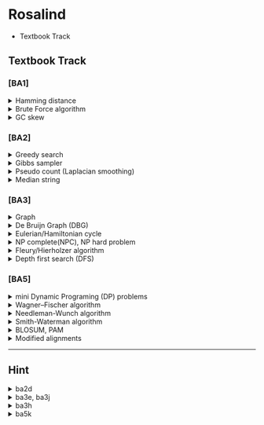 # Rosalind

- Textbook Track

## Textbook Track 

### [BA1]
<details>
<summary>Hamming distance</summary>
<div markdown="1">

The minimum number of **substitutions(Errors)** required to change one string into the other.

--> check [BA5] Edit distance (= Levenshtein distance, Wagner–Fischer algorithm)

</div>
</details>

<details>
<summary>Brute Force algorithm</summary>
<div markdown="1">

(= exhaustive search, generate and test)
(= nondeterministic Turing machines)

Systematically checking all possible candidates for whether or not each candidate satisfies the problem's statement.
   <p align="left">
  <img src="https://github.com/WoobeenJeong/Rosalind/assets/132027211/d1047568-3dc4-4223-9bc3-309ac5c9d51f" alt="image" width="auto" height="200">
   </p>
   
sliding window : n(string) - m(pattern) + 1

complexity : O(mn)

</div>
</details>

<details>
<summary>GC skew</summary>
<div markdown="1">

In some bacterial genomes, there is an enrichment of guanine over cytosine, because of cytosine deamination on okazaki fragement.

GC skew = (G - C)/(G + C)

```
def min_gc_skew(string):
    min_skew_list = [0]
    skew = 0
    min_skew = 0
    
    for i in range(len(string)):    
        if string[i] == C면 -1, G면 +1 로 skew 계산

        if 현재 누적skew가 min_skew보다 작으면
            min_skew = skew
            min_skew_list에 해당 위치 추가
            
    return min_skew_list
```

</div>
</details>

### [BA2]

<details>
<summary>Greedy search</summary>
<div markdown="1">

The problem-solving heuristic algorithm of making the locally optimal choice at each stage.

: greedy choice -> feasibility check -> update solution (local) -> repeat -> optimality check (global)

- same as DP : "heuristic, calculate all possible"
- differ from DP : "does not reconsider the choice, previous decision doesn't affect after works"

- limitations : NOT an optimal solution, local optimization
   <p align="left">
  <img src="https://github.com/WoobeenJeong/Rosalind/assets/132027211/dc4f095a-9384-4ef7-bbbc-8a4f93764c4b" alt="image" width="auto" height="100">
   </p>

</div>
</details>

<details>
<summary>Gibbs sampler</summary>
<div markdown="1">
= Markov Chain Monte Carlo(MCMC) based algorithm by Bayesian inference, 
   
   that randomly starts -> determine and restart from initial as EM algorithm process

-> more efficient than greedy search but slow

</div>
</details>

<details>
<summary>Pseudo count (Laplacian smoothing)</summary>
<div markdown="1">
= Laplace smoothing, Additive smoothing = Lidstone smoothing

A technique used to smooth count data, eliminating issues caused by certain values having 0 occurrences.

("pseudocount" α > 0 is a smoothing parameter. α = 0 corresponds to no smoothing.)

   <p align="left">
  <img src="https://github.com/WoobeenJeong/Rosalind/assets/132027211/aa61935f-301e-46b7-8828-70bb053e09e1" alt="image" width="auto" height="100">
   </p>


</div>
</details>

<details>
<summary>Median string</summary>
<div markdown="1">
= Commonly found kmer motif(pattern) from all strings(DNAs,...) with the least distance.

   <p align="left">
  <img src="https://github.com/WoobeenJeong/Rosalind/assets/132027211/703ed468-6c44-4cad-9f87-25959bf3dd05" alt="image" width="auto" height="200">
   </p>

</div>
</details>

### [BA3]
<details>
<summary>Graph </summary>
<div markdown="1">

G=(V,E)

example : 1-2-3

V,v for nodes(vertices(from vertex)) = {1,2,3}

E,u for edges = {(1,2),(2,3)}

- Hamming graph
- De bruijn graph
- Kautz graph

</div>
</details>

<details>
<summary>De Bruijn Graph (DBG) </summary>
<div markdown="1">

n-dimensional m-symbol **directed** graph $((1,2)\neq(2,1))$

- $m^n$ vertices(nodes)
- each nodes has $m$ income and outcome edges
- all possible length-n sequences allows multiple m-symbols appear
- each DBG follows Eulerian or Hamiltonian cycle.

   <p align="left">
  <img src="https://github.com/WoobeenJeong/Rosalind/assets/132027211/e73a6e51-32a6-40a1-acf4-ac8e699250c4" alt="image" width="auto" height="100">
   </p>
   
strong : speedy
weak : indel error, naive DBG spend lot of times

</div>
</details>

<details>
<summary>Eulerian/Hamiltonian cycle </summary>
<div markdown="1">
   
= cycle, circuit (start=end) / path, trail(start≠end) / distance(as scored)
___

**Eulerian** : **finite** graph that visits every edge exactly once. (can be found in both "directed/undirected")

= Konigsberg's bridge problem

= euler's theorem 

= all nodes have an even(2,4,6...) degree(edge numbers) 

___

**Hamiltonian** : graph that visits each nodes exactly once. (can be found in both "directed/undirected")

= **traceable path**

= manhattan tour problem, traveling salesman problem(TSP)

= NP complete problem -> as Brute Force

</div>
</details>

<details>
<summary>NP complete(NPC), NP hard problem </summary>
<div markdown="1">

nondeterministic polynomial-time complete

___

(nondeterministic Turing machines(NTM) = Brute force search algorithm)

(polynomial-time -> deterministic algorithm / linear programming)

$2^{O(\log \ n)} = poly(n)$

-> possible (yes/no = P/NP) for n times

$Let \ L \ as \ text, \ \forall L' \in NP \ and \ L' {\leq}_p L, \ then \ LP-hard$

-> $\subset$ halting problem

</div>
</details>

<details>
<summary> Fleury/Hierholzer algorithm </summary>
<div markdown="1">

= algorithm for finding Eulerian path
  (E = # of edges)
  
- Fleury : O(E^2)
  1. start node = #E:odd or random(if all #E same) 
  2. no brige for edge
  3. choose -> erase edge

- Hierholzer : O(E)
  1. start node = random
  2. choose -> erase edge

</div>
</details>

<details>
<summary> Depth first search (DFS) </summary>
<div markdown="1">

= find path(cycle) of tree, DAG, maze


DFS algorithm : O(|V|+|E|)

- V = # of nodes

- E = # of edges


```
DFS(node,Graph):
    if node in Graph:
    for all directed edges from v(node) to w(neighbor) that are in G.adjacentEdges(v) do
        if vertex w is not labeled as discovered then
            recursively call DFS(G, w)

### [Example] ###

def dfs(node):
    if node in graph:
        for neighbor in graph[node]:
            if (node, neighbor) not in visited_edges:
                visited_edges.add((node, neighbor))
                dfs(neighbor)
    path.append(node)
```

</div>
</details>


### [BA5]
<details>
<summary> mini Dynamic Programing (DP) problems </summary>
<div markdown="1">

1. Fibonacci Sequence
2. Change making Problem
3. Longest Increasing Subsequence, LIS
4. Matrix Chain Multiplication
5. 0/1 Knapsack Problem
6. Shortest Path Problem
7. Subset Sum Problem

</div>
</details>

<details>
<summary> Wagner–Fischer algorithm </summary>
<div markdown="1">

   <p align="left">
  <img src="https://github.com/WoobeenJeong/Rosalind/assets/132027211/7b0ed8ce-f0e6-44da-b239-32eaeb4f7b12" alt="image" width="auto" height="100">
   </p>
   
= Edit distance

= Levenshtein distance

The minimum number of **single character edit(insertion, deletion, substitutions)** required to change one string into the other.

</div>
</details>

<details>
<summary> Needleman-Wunch algorithm </summary>
<div markdown="1">

= Global alignment

$H_{k,l} =0$

$(1 < k \leq i < n, \ 1 < l \leq j < m)$

$H(x)=$

   - $H_{i-1,j-1} + s(a,b) \max_{k\geq 1} (H_{i-k,j} - \sigma_k)$

   - $max_{k\geq 1}(\{H_{i-k,j}-\sigma_k\})$

   - $max_{l\geq 1}(\{H_{i,j-l}-\sigma_l\})$

</div>
</details>

<details>
<summary> Smith-Waterman algorithm </summary>
<div markdown="1">

= Local alignment

$H_{k,0} = H_{0,l} =0$

$(1 < k \leq i < n, \ 1 < l \leq j < m)$

$H(x)=$

   - $H_{i-1,j-1} + s(a,b) \max_{k\geq 1} (H_{i-k,j} - \sigma_k)$

   - $max_{k\geq 1}(\{H_{i-k,j}-\sigma_k\})$

   - $max_{l\geq 1}(\{H_{i,j-l}-\sigma_l\})$

   - $0$

</div>
</details>

<details>
<summary> BLOSUM, PAM </summary>
<div markdown="1">


BLOSUM = BLOcks SUbstitution Matrix

         The matrix built from blocks with less than r% of similarity

PAM = Point Accepted Mutation

      Relating the number of mutated amino acids per 100 A.A


|  BLOSUM  |    PAM   |
|----------|----------|
| BLOSUM90 |  PAM100  |
| BLOSUM89 |  PAM120  |
| BLOSUM62 |  PAM160  |
| BLOSUM52 |  PAM200  |
| BLOSUM45 |  PAM250  |

</div>
</details>

<details>
<summary> Modified alignments </summary>
<div markdown="1">

- Semi-Global alignment:

      AAAAABBBBBCCCCCD

         AABB---CC---D

- Fitting alignment:

      AAAAABBBBBCCCCC
  
             BB-CC
  
- Overlap alignment:

       AAABBBCCC
  
           BB-CCDD
  
- Affine gap alignment:
- Multiple Sequence alignment (MSA):

</div>
</details>

___

## Hint

<details>
<summary> ba2d </summary>
<div markdown="1">

   <p align="left">
  <img src="https://github.com/WoobeenJeong/Rosalind/assets/132027211/0583e5ae-0ddc-45a0-874c-79588cb7b196" alt="image" width="auto" height="100">
   </p>

</div>
</details>

<details>
<summary> ba3e, ba3j </summary>
<div markdown="1">

   <p align="left">
  <img src="https://github.com/WoobeenJeong/Rosalind/assets/132027211/8f57c10f-14e9-42d6-9cee-6d918e3a0d19" alt="image" width="auto" height="100">
   </p>

   <p align="left">
  <img src="https://github.com/WoobeenJeong/Rosalind/assets/132027211/719de066-c7a1-4754-83f3-ae5c3baa4222" alt="image" width="auto" height="100">
   </p>

</div>
</details>

<details>
<summary> ba3h </summary>
<div markdown="1">

- ba3e + ba3g (pattern -> DBG -> DAG)

```
def overlap(patterns):
   ### for max length overlapping { prefix : [suffix] } by using count_overlap
   return DBG
   
def count_overlap(prefix,suffix)
   return overlap_length

def find_end(DBG):
   return start_node

def eulerian(DBG):
   def dfs_stack(start_node):
      stack.append(start_node)
      while stack:
         path.append
   dfs_stack(start_node)
   return path[::-1]

def stringmake(path)
   ### result += every single suffix[overlap_length:] by using count_overlap
   return

```

</div>
</details>

<details>
<summary> ba5k </summary>
<div markdown="1">

   <p align="left">
  <img src="https://github.com/WoobeenJeong/Rosalind/assets/132027211/401b3755-294f-45b0-920c-a9c6050e7fc6" alt="image" width="auto" height="100">
   </p>

</div>
</details>

